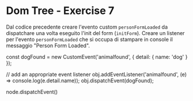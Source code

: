 # Dom Tree - Exercise 7
Dal codice precedente creare l'evento custom `personFormLoaded` da dispatchare una volta eseguito l'init del form (`initForm`).
Creare un listener per l'evento `personFormLoaded` che si occupa di stampare in console il messaggio "Person Form Loaded".

const dogFound = new CustomEvent('animalfound', {
  detail: {
    name: 'dog'
  }
});

// add an appropriate event listener
obj.addEventListener('animalfound', (e) => console.log(e.detail.name));
obj.dispatchEvent(dogFound);

node.dispatchEvent()